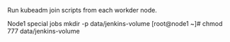 Run kubeadm join scripts from each workder node.

Node1 special jobs
mkdir -p data/jenkins-volume
[root@node1 ~]# chmod 777 data/jenkins-volume
